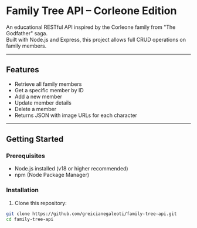 # Family Tree API – Corleone Edition

An educational RESTful API inspired by the Corleone family from "The Godfather" saga.  
Built with Node.js and Express, this project allows full CRUD operations on family members.

---

## Features

- Retrieve all family members
- Get a specific member by ID
- Add a new member
- Update member details
- Delete a member
- Returns JSON with image URLs for each character

---

## Getting Started

### Prerequisites

- Node.js installed (v18 or higher recommended)
- npm (Node Package Manager)

### Installation

1. Clone this repository:

```bash
git clone https://github.com/greicianegaleoti/family-tree-api.git
cd family-tree-api
